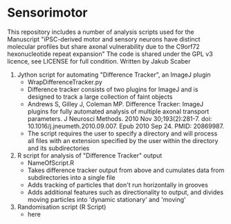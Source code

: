 # Sensorimotor 
This repository includes a number of analysis scripts used for the Manuscript "iPSC-derived motor and sensory neurons have distinct molecular profiles but share axonal vulnerability due to the C9orf72 hexonucleotide repeat expansion"
The code is shared under the GPL v3 licence, see LICENSE for full condition.
Written by Jakub Scaber

1. Jython script for automating "Difference Tracker", an ImageJ plugin
   - WrapDifferenceTracker.py
   - Difference tracker consists of two plugins for ImageJ and is designed to track a large collection of faint objects 
   - Andrews S, Gilley J, Coleman MP. Difference Tracker: ImageJ plugins for fully automated analysis of multiple axonal transport parameters. J Neurosci Methods. 2010 Nov 30;193(2):281-7. doi: 10.1016/j.jneumeth.2010.09.007. Epub 2010 Sep 24. PMID: 20869987.
   - The script requires the user to specify a directory and will process all files with an extension specified by the user within the directory and its subdirectories
2. R script for analysis of "Difference Tracker" output
   - NameOfScript.R
   - Takes difference tracker output from above and cumulates data from subdirectories into a single file
   - Adds tracking of particles that don't run horizontally in grooves
   - Adds additional features such as directionality to output, and divides moving particles into 'dynamic stationary' and 'moving'
3. Randomisation script (R Script)
   - here
